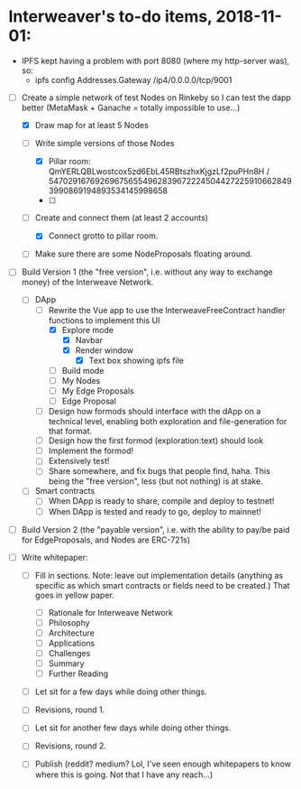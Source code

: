 # Interweaver's to-do items, 2018-11-01:

- IPFS kept having a problem with port 8080 (where my http-server was), so:
  - ipfs config Addresses.Gateway /ip4/0.0.0.0/tcp/9001

- [ ] Create a simple network of test Nodes on Rinkeby so I can test the dapp better (MetaMask + Ganache = totally impossible to use...)
  - [X] Draw map for at least 5 Nodes
  - [ ] Write simple versions of those Nodes
    - [X] Pillar room: QmYERLQBLwostcox5zd6EbL45RBtszhxKjgzLf2puPHn8H / 5470291676926967565549628396722245044272259106628493990869194893534145998658
    - [ ]
  - [ ] Create and connect them (at least 2 accounts)
    - [X] Connect grotto to pillar room.
  - [ ] Make sure there are some NodeProposals floating around.
  

- [ ] Build Version 1 (the "free version", i.e. without any way to exchange money) of the Interweave Network.
  - [ ] DApp
    - [ ] Rewrite the Vue app to use the InterweaveFreeContract handler functions to implement this UI
      - [X] Explore mode
        - [X] Navbar
        - [X] Render window
          - [X] Text box showing ipfs file
      - [ ] Build mode
      - [ ] My Nodes
      - [ ] My Edge Proposals
      - [ ] Edge Proposal
    - [ ] Design how formods should interface with the dApp on a technical level, enabling both exploration and file-generation for that format.
    - [ ] Design how the first formod (exploration:text) should look
    - [ ] Implement the formod!
    - [ ] Extensively test!
    - [ ] Share somewhere, and fix bugs that people find, haha. This being the "free version", less (but not nothing) is at stake.
  - [ ] Smart contracts
    - [ ] When DApp is ready to share, compile and deploy to testnet!
    - [ ] When DApp is tested and ready to go, deploy to mainnet!
    
- [ ] Build Version 2 (the "payable version", i.e. with the ability to pay/be paid for EdgeProposals, and Nodes are ERC-721s)

- [ ] Write whitepaper:
    - [ ] Fill in sections. Note: leave out implementation details (anything as specific as which smart contracts or fields need to be created.) That goes in yellow paper.
      - [ ] Rationale for Interweave Network
      - [ ] Philosophy
      - [ ] Architecture
      - [ ] Applications
      - [ ] Challenges
      - [ ] Summary
      - [ ] Further Reading
    - [ ] Let sit for a few days while doing other things.
    - [ ] Revisions, round 1.
    - [ ] Let sit for another few days while doing other things.
    - [ ] Revisions, round 2.
    - [ ] Publish (reddit? medium? Lol, I've seen enough whitepapers to know where this is going. Not that I have any reach...)
 



 
